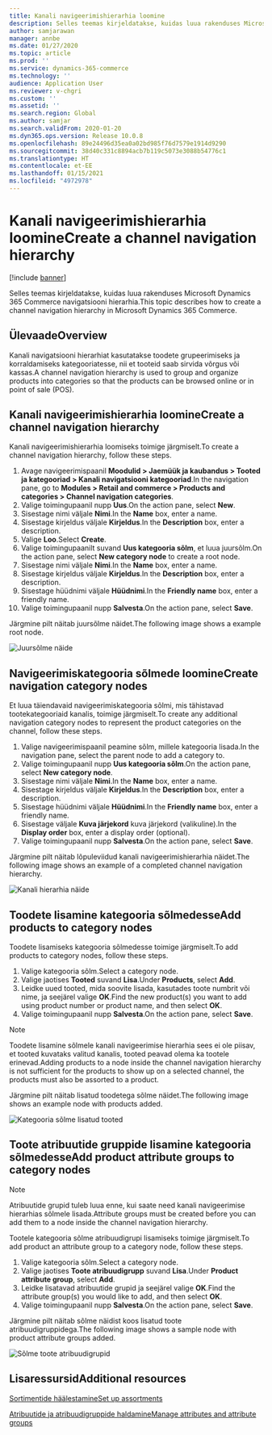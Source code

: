 ```yaml
---
title: Kanali navigeerimishierarhia loomine
description: Selles teemas kirjeldatakse, kuidas luua rakenduses Microsoft Dynamics 365 Commerce navigatsiooni hierarhia.
author: samjarawan
manager: annbe
ms.date: 01/27/2020
ms.topic: article
ms.prod: ''
ms.service: dynamics-365-commerce
ms.technology: ''
audience: Application User
ms.reviewer: v-chgri
ms.custom: ''
ms.assetid: ''
ms.search.region: Global
ms.author: samjar
ms.search.validFrom: 2020-01-20
ms.dyn365.ops.version: Release 10.0.8
ms.openlocfilehash: 89e24496d35ea0a02bd985f76d7579e1914d9290
ms.sourcegitcommit: 38d40c331c8894acb7b119c5073e3088b54776c1
ms.translationtype: HT
ms.contentlocale: et-EE
ms.lasthandoff: 01/15/2021
ms.locfileid: "4972978"
---
```

# <a name="create-a-channel-navigation-hierarchy"></a><span data-ttu-id="1b164-103">Kanali navigeerimishierarhia loomine</span><span class="sxs-lookup"><span data-stu-id="1b164-103">Create a channel navigation hierarchy</span></span>


[!include [banner](includes/banner.md)]

<span data-ttu-id="1b164-104">Selles teemas kirjeldatakse, kuidas luua rakenduses Microsoft Dynamics 365 Commerce navigatsiooni hierarhia.</span><span class="sxs-lookup"><span data-stu-id="1b164-104">This topic describes how to create a channel navigation hierarchy in Microsoft Dynamics 365 Commerce.</span></span>

## <a name="overview"></a><span data-ttu-id="1b164-105">Ülevaade</span><span class="sxs-lookup"><span data-stu-id="1b164-105">Overview</span></span>

<span data-ttu-id="1b164-106">Kanali navigatsiooni hierarhiat kasutatakse toodete grupeerimiseks ja korraldamiseks kategooriatesse, nii et tooteid saab sirvida võrgus või kassas.</span><span class="sxs-lookup"><span data-stu-id="1b164-106">A channel navigation hierarchy is used to group and organize products into categories so that the products can be browsed online or in point of sale (POS).</span></span>

## <a name="create-a-channel-navigation-hierarchy"></a><span data-ttu-id="1b164-107">Kanali navigeerimishierarhia loomine</span><span class="sxs-lookup"><span data-stu-id="1b164-107">Create a channel navigation hierarchy</span></span>

<span data-ttu-id="1b164-108">Kanali navigeerimishierarhia loomiseks toimige järgmiselt.</span><span class="sxs-lookup"><span data-stu-id="1b164-108">To create a channel navigation hierarchy, follow these steps.</span></span>

1. <span data-ttu-id="1b164-109">Avage navigeerimispaanil **Moodulid \> Jaemüük ja kaubandus \> Tooted ja kategooriad \> Kanali navigatsiooni kategooriad**.</span><span class="sxs-lookup"><span data-stu-id="1b164-109">In the navigation pane, go to **Modules \> Retail and commerce \> Products and categories \> Channel navigation categories**.</span></span>
1. <span data-ttu-id="1b164-110">Valige toimingupaanil nupp **Uus**.</span><span class="sxs-lookup"><span data-stu-id="1b164-110">On the action pane, select **New**.</span></span>
1. <span data-ttu-id="1b164-111">Sisestage nimi väljale **Nimi**.</span><span class="sxs-lookup"><span data-stu-id="1b164-111">In the **Name** box, enter a name.</span></span>
1. <span data-ttu-id="1b164-112">Sisestage kirjeldus väljale **Kirjeldus**.</span><span class="sxs-lookup"><span data-stu-id="1b164-112">In the **Description** box, enter a description.</span></span>
1. <span data-ttu-id="1b164-113">Valige **Loo**.</span><span class="sxs-lookup"><span data-stu-id="1b164-113">Select **Create**.</span></span>
1. <span data-ttu-id="1b164-114">Valige toimingupaanilt suvand **Uus kategooria sõlm**, et luua juursõlm.</span><span class="sxs-lookup"><span data-stu-id="1b164-114">On the action pane, select **New category node** to create a root node.</span></span>
1. <span data-ttu-id="1b164-115">Sisestage nimi väljale **Nimi**.</span><span class="sxs-lookup"><span data-stu-id="1b164-115">In the **Name** box, enter a name.</span></span>
1. <span data-ttu-id="1b164-116">Sisestage kirjeldus väljale **Kirjeldus**.</span><span class="sxs-lookup"><span data-stu-id="1b164-116">In the **Description** box, enter a description.</span></span>
1. <span data-ttu-id="1b164-117">Sisestage hüüdnimi väljale **Hüüdnimi**.</span><span class="sxs-lookup"><span data-stu-id="1b164-117">In the **Friendly name** box, enter a friendly name.</span></span>
1. <span data-ttu-id="1b164-118">Valige toimingupaanil nupp **Salvesta**.</span><span class="sxs-lookup"><span data-stu-id="1b164-118">On the action pane, select **Save**.</span></span>

<span data-ttu-id="1b164-119">Järgmine pilt näitab juursõlme näidet.</span><span class="sxs-lookup"><span data-stu-id="1b164-119">The following image shows a example root node.</span></span>

![Juursõlme näide](media/create-channel-hierarchy-1.png)

## <a name="create-navigation-category-nodes"></a><span data-ttu-id="1b164-121">Navigeerimiskategooria sõlmede loomine</span><span class="sxs-lookup"><span data-stu-id="1b164-121">Create navigation category nodes</span></span>

<span data-ttu-id="1b164-122">Et luua täiendavaid navigeerimiskategooria sõlmi, mis tähistavad tootekategooriaid kanalis, toimige järgmiselt.</span><span class="sxs-lookup"><span data-stu-id="1b164-122">To create any additional navigation category nodes to represent the product categories on the channel, follow these steps.</span></span>

1. <span data-ttu-id="1b164-123">Valige navigeerimispaanil peamine sõlm, millele kategooria lisada.</span><span class="sxs-lookup"><span data-stu-id="1b164-123">In the navigation pane, select the parent node to add a category to.</span></span>
1. <span data-ttu-id="1b164-124">Valige toimingupaanil nupp **Uus kategooria sõlm**.</span><span class="sxs-lookup"><span data-stu-id="1b164-124">On the action pane, select **New category node**.</span></span>
1. <span data-ttu-id="1b164-125">Sisestage nimi väljale **Nimi**.</span><span class="sxs-lookup"><span data-stu-id="1b164-125">In the **Name** box, enter a name.</span></span>
1. <span data-ttu-id="1b164-126">Sisestage kirjeldus väljale **Kirjeldus**.</span><span class="sxs-lookup"><span data-stu-id="1b164-126">In the **Description** box, enter a description.</span></span>
1. <span data-ttu-id="1b164-127">Sisestage hüüdnimi väljale **Hüüdnimi**.</span><span class="sxs-lookup"><span data-stu-id="1b164-127">In the **Friendly name** box, enter a friendly name.</span></span>
1. <span data-ttu-id="1b164-128">Sisestage väljale **Kuva järjekord** kuva järjekord (valikuline).</span><span class="sxs-lookup"><span data-stu-id="1b164-128">In the **Display order** box, enter a display order (optional).</span></span>
1. <span data-ttu-id="1b164-129">Valige toimingupaanil nupp **Salvesta**.</span><span class="sxs-lookup"><span data-stu-id="1b164-129">On the action pane, select **Save**.</span></span>

<span data-ttu-id="1b164-130">Järgmine pilt näitab lõpuleviidud kanali navigeerimishierarhia näidet.</span><span class="sxs-lookup"><span data-stu-id="1b164-130">The following image shows an example of a completed channel navigation hierarchy.</span></span>

![Kanali hierarhia näide](media/create-channel-hierarchy-2.png)

## <a name="add-products-to-category-nodes"></a><span data-ttu-id="1b164-132">Toodete lisamine kategooria sõlmedesse</span><span class="sxs-lookup"><span data-stu-id="1b164-132">Add products to category nodes</span></span>

<span data-ttu-id="1b164-133">Toodete lisamiseks kategooria sõlmedesse toimige järgmiselt.</span><span class="sxs-lookup"><span data-stu-id="1b164-133">To add products to category nodes, follow these steps.</span></span>

1. <span data-ttu-id="1b164-134">Valige kategooria sõlm.</span><span class="sxs-lookup"><span data-stu-id="1b164-134">Select a category node.</span></span>
1. <span data-ttu-id="1b164-135">Valige jaotises **Tooted** suvand **Lisa**.</span><span class="sxs-lookup"><span data-stu-id="1b164-135">Under **Products**, select **Add**.</span></span>
1. <span data-ttu-id="1b164-136">Leidke uued tooted, mida soovite lisada, kasutades toote numbrit või nime, ja seejärel valige **OK**.</span><span class="sxs-lookup"><span data-stu-id="1b164-136">Find the new product(s) you want to add using product number or product name, and then select **OK**.</span></span>
1. <span data-ttu-id="1b164-137">Valige toimingupaanil nupp **Salvesta**.</span><span class="sxs-lookup"><span data-stu-id="1b164-137">On the action pane, select **Save**.</span></span>

> [!NOTE]
> <span data-ttu-id="1b164-138">Toodete lisamine sõlmele kanali navigeerimise hierarhia sees ei ole piisav, et tooted kuvataks valitud kanalis, tooted peavad olema ka tootele erinevad.</span><span class="sxs-lookup"><span data-stu-id="1b164-138">Adding products to a node inside the channel navigation hierarchy is not sufficient for the products to show up on a selected channel, the products must also be assorted to a product.</span></span>

<span data-ttu-id="1b164-139">Järgmine pilt näitab lisatud toodetega sõlme näidet.</span><span class="sxs-lookup"><span data-stu-id="1b164-139">The following image shows an example node with products added.</span></span>

![Kategooria sõlme lisatud tooted](media/create-channel-hierarchy-3.png)

## <a name="add-product-attribute-groups-to-category-nodes"></a><span data-ttu-id="1b164-141">Toote atribuutide gruppide lisamine kategooria sõlmedesse</span><span class="sxs-lookup"><span data-stu-id="1b164-141">Add product attribute groups to category nodes</span></span>

> [!NOTE]
> <span data-ttu-id="1b164-142">Atribuutide grupid tuleb luua enne, kui saate need kanali navigeerimise hierarhias sõlmele lisada.</span><span class="sxs-lookup"><span data-stu-id="1b164-142">Attribute groups must be created before you can add them to a node inside the channel navigation hierarchy.</span></span>

<span data-ttu-id="1b164-143">Tootele kategooria sõlme atribuudigrupi lisamiseks toimige järgmiselt.</span><span class="sxs-lookup"><span data-stu-id="1b164-143">To add product an attribute group to a category node, follow these steps.</span></span>

1. <span data-ttu-id="1b164-144">Valige kategooria sõlm.</span><span class="sxs-lookup"><span data-stu-id="1b164-144">Select a category node.</span></span>
1. <span data-ttu-id="1b164-145">Valige jaotises **Toote atribuudigrupp** suvand **Lisa**.</span><span class="sxs-lookup"><span data-stu-id="1b164-145">Under **Product attribute group**, select **Add**.</span></span>
1. <span data-ttu-id="1b164-146">Leidke lisatavad atribuutide grupid ja seejärel valige **OK**.</span><span class="sxs-lookup"><span data-stu-id="1b164-146">Find the attribute group(s) you would like to add, and then select **OK**.</span></span>
1. <span data-ttu-id="1b164-147">Valige toimingupaanil nupp **Salvesta**.</span><span class="sxs-lookup"><span data-stu-id="1b164-147">On the action pane, select **Save**.</span></span>

<span data-ttu-id="1b164-148">Järgmine pilt näitab sõlme näidist koos lisatud toote atribuudigruppidega.</span><span class="sxs-lookup"><span data-stu-id="1b164-148">The following image shows a sample node with product attribute groups added.</span></span>

![Sõlme toote atribuudigrupid](media/create-channel-hierarchy-4.png)

## <a name="additional-resources"></a><span data-ttu-id="1b164-150">Lisaressursid</span><span class="sxs-lookup"><span data-stu-id="1b164-150">Additional resources</span></span>

[<span data-ttu-id="1b164-151">Sortimentide häälestamine</span><span class="sxs-lookup"><span data-stu-id="1b164-151">Set up assortments</span></span>](set-up-assortments.md)

[<span data-ttu-id="1b164-152">Atribuutide ja atribuudigruppide haldamine</span><span class="sxs-lookup"><span data-stu-id="1b164-152">Manage attributes and attribute groups</span></span>](attribute-attributegroups-lifecycle.md)
